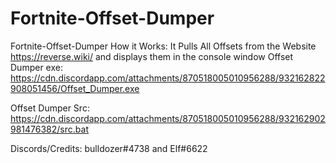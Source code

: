 # Fortnite-Offset-Dumper
Fortnite-Offset-Dumper
How it Works: It Pulls All Offsets from the Website https://reverse.wiki/ and displays them in the console window
Offset Dumper exe: https://cdn.discordapp.com/attachments/870518005010956288/932162822908051456/Offset_Dumper.exe

Offset Dumper Src: https://cdn.discordapp.com/attachments/870518005010956288/932162902981476382/src.bat

Discords/Credits: bulldozer#4738 and Elf#6622
